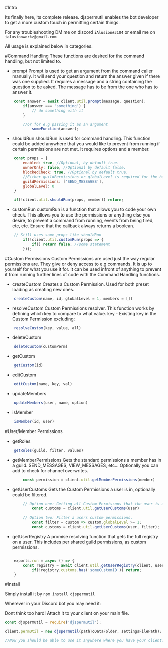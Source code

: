 #Intro

Its finally here, its complete release. djspermutil enables the bot developer to get a more custom touch in permitting certain things. 

For any troubleshooting DM me on discord `iAlusion#3104` or email me on `ialusionworkz@gmail.com`

All usage is explained below in categories.

#Command Handling
These functions are desired for the command handling, but not limited to.

* prompt
    Prompt is used to get an argument from the command caller manually. It will send your question and return the answer given if there was one supplied. It requires a message and a string containing  the question to be asked. The message has to be from the one who has to answer it.

```js
    const answer = await client.util.prompt(message, question);
        if(answer === 'something') {
            // do something with it
        }

        //or for e.g passing it as an argument
            someFunction(answer);
```

* shouldRun
    shouldRun is used for command handling. This function could be added anywhere that you would like to prevent from running if certain permissions are not met. It requires options and a member.

```js
    const props = {
        enabled: true, //Optional, by default true.
        ownerOnly: false, //Optional by default false.
        blockedCheck: true, //Optional by default true.
        //Either guildPermissions or globalLevel is required for the handling.
        guildPermissions: ['SEND_MESSAGES'],
        globalLevel: 0
    }

    if(!client.util.shouldRun(props, member)) return;
```

* customRun
    customRun is a function that allows you to code your own check. This allows you to use the permissions or anything else you desire, to prevent a command from running, events from being fired, etc, etc. Ensure that the callback always returns a boolean.

```js
    // Still uses same props like shouldRun
        if(!client.util.customRun(props => {
            if() return false; //some statement
        }));
```

#Custom Permissions
Custom Permissions are used just the way regular permissions are. They give or deny access to e.g commands. It is up to yourself for what you use it for. It can be used infront of anything to prevent it from running further lines of code with the Command Handling functions.

* createCustom
    Creates a Custom Permission. Used for both preset loading as creating new ones.

```js
    createCustom(name, id, globalLevel = 1, members = [])
```

* resolveCustom
    Custom Permissions resolver. This function works by defining which key to compare to what value.
       key - Existing key in the Custom Permission excluding; 
```js
    resolveCustom(key, value, all)
```

* deleteCustom

```js
    deleteCustom(customPerm)
```

* getCustom

```js
    getCustom(id)
```

* editCustom

```js
    editCustom(name, key, val)
```

* updateMembers

```js
    updateMembers(user, name, option)
```

* isMember

```js
    isMember(id, user)
```

#User/Member Permissions

* getRoles

```js
    getRoles(guild, filter, values)
```

* getMemberPermissions
    Gets the standard permissions a member has in a guild. SEND_MESSAGES, VIEW_MESSAGES, etc...
        Optionally you can add to check for channel overwrites.

```js
        const permission = client.util.getMemberPermissions(member)
```

* getUserCustoms
    Gets the Custom Permissions a user is in, optionally could be filtered.

```js
        // Option one: Getting all Custom Permissons that the user is a member of.
            const customs = client.util.getUserCustoms(user)
        
        // Option two: Filter a users custom permissions.
            const filter = custom => custom.globalLevel >= 1;
            const customs = client.util.getUserCustoms(user, filter);
```

* getUserRegistry
    A promise resolving function that gets the full registry on a user. This includes per shared guild permissions, as custom permissions.

```js

    exports.run = async () => {
        const registry = await client.util.getUserRegistry(client, user);
            if(!registry.customs.has('someCustomID')) return;
    }
```

#Install

Simply install it by `npm install djspermutil`

Wherever in your Discord bot you may need it:

Dont think too hard! Attach it to your client on your main file.

```js
const djspermutil = require('djspermutil');

client.permUtil = new djspermutil(pathToDataFolder, settingsFilePath);

//Now you should be able to use it anywhere where you have your client!
```
